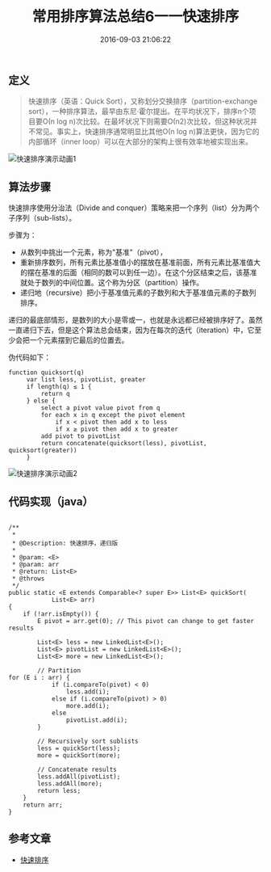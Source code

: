 ﻿---
title: 常用排序算法总结6一一快速排序
date: 2016-09-03 21:06:22
tags: [sort, algorithm]
toc: true
categories: 算法
---

## 定义

>快速排序（英语：Quick Sort），又称划分交换排序（partition-exchange sort），一种排序算法，最早由东尼·霍尔提出。在平均状况下，排序n个项目要Ο(n log n)次比较。在最坏状况下则需要Ο(n2)次比较，但这种状况并不常见。事实上，快速排序通常明显比其他Ο(n log n)算法更快，因为它的内部循环（inner loop）可以在大部分的架构上很有效率地被实现出来。

![快速排序演示动画1](http://img.blog.csdn.net/20160902204233276)

<!--more-->

## 算法步骤

快速排序使用分治法（Divide and conquer）策略来把一个序列（list）分为两个子序列（sub-lists）。

步骤为：

- 从数列中挑出一个元素，称为"基准"（pivot），
- 重新排序数列，所有元素比基准值小的摆放在基准前面，所有元素比基准值大的摆在基准的后面（相同的数可以到任一边）。在这个分区结束之后，该基准就处于数列的中间位置。这个称为分区（partition）操作。
- 递归地（recursive）把小于基准值元素的子数列和大于基准值元素的子数列排序。

递归的最底部情形，是数列的大小是零或一，也就是永远都已经被排序好了。虽然一直递归下去，但是这个算法总会结束，因为在每次的迭代（iteration）中，它至少会把一个元素摆到它最后的位置去。

伪代码如下：

```
function quicksort(q)
     var list less, pivotList, greater
     if length(q) ≤ 1 {
         return q
     } else {
         select a pivot value pivot from q
         for each x in q except the pivot element
             if x < pivot then add x to less
             if x ≥ pivot then add x to greater
         add pivot to pivotList
         return concatenate(quicksort(less), pivotList, quicksort(greater))
     }
```

![快速排序演示动画2](http://img.blog.csdn.net/20160902204709904)

## 代码实现（java）

```

/**
 *
 * @Description: 快速排序，递归版
 *
 * @param: <E>
 * @param: arr
 * @return: List<E>
 * @throws
 */
public static <E extends Comparable<? super E>> List<E> quickSort(
            List<E> arr)
{
    if (!arr.isEmpty()) {
        E pivot = arr.get(0); // This pivot can change to get faster results

        List<E> less = new LinkedList<E>();
        List<E> pivotList = new LinkedList<E>();
        List<E> more = new LinkedList<E>();

        // Partition
for (E i : arr) {
            if (i.compareTo(pivot) < 0)
                less.add(i);
            else if (i.compareTo(pivot) > 0)
                more.add(i);
            else
                pivotList.add(i);
        }

        // Recursively sort sublists
        less = quickSort(less);
        more = quickSort(more);

        // Concatenate results
        less.addAll(pivotList);
        less.addAll(more);
        return less;
    }
    return arr;
}
```

## 参考文章

- [快速排序](https://wikipedia.org/wiki/%E5%BF%AB%E9%80%9F%E6%8E%92%E5%BA%8F)